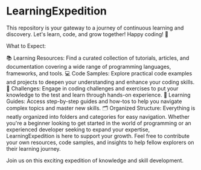 # LearningExpedition
This repository is your gateway to a journey of continuous learning and discovery. Let's learn, code, and grow together!  Happy coding! 🌟

What to Expect:

📚 Learning Resources: Find a curated collection of tutorials, articles, and documentation covering a wide range of programming languages, frameworks, and tools.
💻 Code Samples: Explore practical code examples and projects to deepen your understanding and enhance your coding skills.
🧩 Challenges: Engage in coding challenges and exercises to put your knowledge to the test and learn through hands-on experience.
📝 Learning Guides: Access step-by-step guides and how-tos to help you navigate complex topics and master new skills.
🗂️ Organized Structure: Everything is neatly organized into folders and categories for easy navigation.
Whether you're a beginner looking to get started in the world of programming or an experienced developer seeking to expand your expertise, LearningExpedition is here to support your growth. Feel free to contribute your own resources, code samples, and insights to help fellow explorers on their learning journey.

Join us on this exciting expedition of knowledge and skill development.
